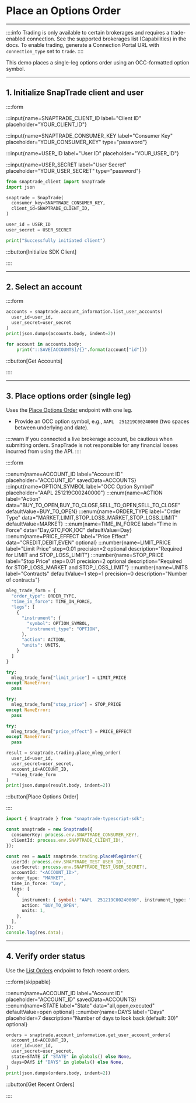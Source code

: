 # Place an Options Order

---

::::info
Trading is only available to certain brokerages and requires a trade-enabled connection. See the supported brokerages list (Capabilities) in the docs. To enable trading, generate a Connection Portal URL with `connection_type` set to `trade`.
::::

This demo places a single-leg options order using an OCC-formatted option symbol.

---

## 1. Initialize SnapTrade client and user

::::form

:::input{name=SNAPTRADE_CLIENT_ID label="Client ID" placeholder="YOUR_CLIENT_ID"}

:::input{name=SNAPTRADE_CONSUMER_KEY label="Consumer Key" placeholder="YOUR_CONSUMER_KEY" type="password"}

:::input{name=USER_ID label="User ID" placeholder="YOUR_USER_ID"}

:::input{name=USER_SECRET label="User Secret" placeholder="YOUR_USER_SECRET" type="password"}

```python
from snaptrade_client import SnapTrade
import json

snaptrade = SnapTrade(
  consumer_key=SNAPTRADE_CONSUMER_KEY,
  client_id=SNAPTRADE_CLIENT_ID,
)

user_id = USER_ID
user_secret = USER_SECRET

print("Successfully initiated client")
```

:::button[Initialize SDK Client]

::::

---

## 2. Select an account

::::form

```python
accounts = snaptrade.account_information.list_user_accounts(
  user_id=user_id,
  user_secret=user_secret
)
print(json.dumps(accounts.body, indent=2))

for account in accounts.body:
    print("::SAVE[ACCOUNTS]/{}".format(account["id"]))
```

:::button[Get Accounts]

::::

---

## 3. Place options order (single leg)

Uses the [Place Options Order](https://docs.snaptrade.com/reference/Trading/Trading_placeMlegOrder) endpoint with one leg.

- Provide an OCC option symbol, e.g., `AAPL  251219C00240000` (two spaces between underlying and date).

::::warn
If you connected a live brokerage account, be cautious when submitting orders. SnapTrade is not responsible for any financial losses incurred from using the API.
::::

::::form

:::enum{name=ACCOUNT_ID label="Account ID" placeholder="ACCOUNT_ID" savedData=ACCOUNTS}
:::input{name=OPTION_SYMBOL label="OCC Option Symbol" placeholder="AAPL  251219C00240000"}
:::enum{name=ACTION label="Action" data="BUY_TO_OPEN,BUY_TO_CLOSE,SELL_TO_OPEN,SELL_TO_CLOSE" defaultValue=BUY_TO_OPEN}
:::enum{name=ORDER_TYPE label="Order Type" data="MARKET,LIMIT,STOP_LOSS_MARKET,STOP_LOSS_LIMIT" defaultValue=MARKET}
:::enum{name=TIME_IN_FORCE label="Time in Force" data="Day,GTC,FOK,IOC" defaultValue=Day}
:::enum{name=PRICE_EFFECT label="Price Effect" data="CREDIT,DEBIT,EVEN" optional}
:::number{name=LIMIT_PRICE label="Limit Price" step=0.01 precision=2 optional description="Required for LIMIT and STOP_LOSS_LIMIT"}
:::number{name=STOP_PRICE label="Stop Price" step=0.01 precision=2 optional description="Required for STOP_LOSS_MARKET and STOP_LOSS_LIMIT"}
:::number{name=UNITS label="Contracts" defaultValue=1 step=1 precision=0 description="Number of contracts"}

```python
mleg_trade_form = {
  "order_type": ORDER_TYPE,
  "time_in_force": TIME_IN_FORCE,
  "legs": [
    {
      "instrument": {
        "symbol": OPTION_SYMBOL,
        "instrument_type": "OPTION",
      },
      "action": ACTION,
      "units": UNITS,
    }
  ]
}

try:
  mleg_trade_form["limit_price"] = LIMIT_PRICE
except NameError:
  pass

try:
  mleg_trade_form["stop_price"] = STOP_PRICE
except NameError:
  pass

try:
  mleg_trade_form["price_effect"] = PRICE_EFFECT
except NameError:
  pass

result = snaptrade.trading.place_mleg_order(
  user_id=user_id,
  user_secret=user_secret,
  account_id=ACCOUNT_ID,
  **mleg_trade_form
)
print(json.dumps(result.body, indent=2))
```

:::button[Place Options Order]

::::

```typescript
import { Snaptrade } from "snaptrade-typescript-sdk";

const snaptrade = new Snaptrade({
  consumerKey: process.env.SNAPTRADE_CONSUMER_KEY!,
  clientId: process.env.SNAPTRADE_CLIENT_ID!,
});

const res = await snaptrade.trading.placeMlegOrder({
  userId: process.env.SNAPTRADE_TEST_USER_ID!,
  userSecret: process.env.SNAPTRADE_TEST_USER_SECRET!,
  accountId: "<ACCOUNT_ID>",
  order_type: "MARKET",
  time_in_force: "Day",
  legs: [
    {
      instrument: { symbol: "AAPL  251219C00240000", instrument_type: "OPTION" },
      action: "BUY_TO_OPEN",
      units: 1,
    },
  ],
});
console.log(res.data);
```

---

## 4. Verify order status

Use the [List Orders](https://docs.snaptrade.com/reference/Account%20Information/AccountInformation_getUserAccountOrders) endpoint to fetch recent orders.

::::form{skippable}

:::enum{name=ACCOUNT_ID label="Account ID" placeholder="ACCOUNT_ID" savedData=ACCOUNTS}
:::enum{name=STATE label="State" data="all,open,executed" defaultValue=open optional}
:::number{name=DAYS label="Days" placeholder=7 description="Number of days to look back (default: 30)" optional}

```python
orders = snaptrade.account_information.get_user_account_orders(
  account_id=ACCOUNT_ID,
  user_id=user_id,
  user_secret=user_secret,
  state=STATE if "STATE" in globals() else None,
  days=DAYS if "DAYS" in globals() else None,
)
print(json.dumps(orders.body, indent=2))
```

:::button[Get Recent Orders]

::::
